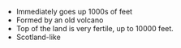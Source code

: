 - Immediately goes up 1000s of feet
- Formed by an old volcano
- Top of the land is very fertile, up to 10000 feet.
- Scotland-like